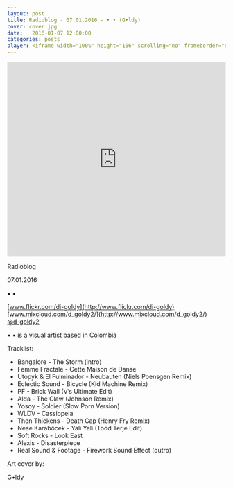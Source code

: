 ```yaml
---
layout: post
title: Radioblog - 07.01.2016 - • • (G•ldy)
cover: cover.jpg
date:   2016-01-07 12:00:00
categories: posts
player: <iframe width="100%" height="166" scrolling="no" frameborder="no" src="https://w.soundcloud.com/player/?url=https%3A//api.soundcloud.com/tracks/239707327&amp;color=ff5500&amp;auto_play=false&amp;hide_related=false&amp;show_comments=true&amp;show_user=true&amp;show_reposts=false"></iframe>
---
```


<iframe width="100%" height="450" scrolling="no" frameborder="no" src="https://w.soundcloud.com/player/?url=https%3A//api.soundcloud.com/tracks/239707327&amp;auto_play=false&amp;hide_related=false&amp;show_comments=true&amp;show_user=true&amp;show_reposts=false&amp;visual=true"></iframe>



Radioblog

07.01.2016

• •

[www.flickr.com/di-goldy](http://www.flickr.com/di-goldy)<br/>
[www.mixcloud.com/d_goldy2/](http://www.mixcloud.com/d_goldy2/)<br/>
[@d_goldy2](https://soundcloud.com/d_goldy2)

• • is a visual artist based in Colombia

Tracklist:

* Bangalore - The Storm (intro)
* Femme Fractale - Cette Maison de Danse
* Utopyk & El Fulminador - Neubauten (Niels Poensgen Remix)
* Eclectic Sound - Bicycle (Kid Machine Remix)
* PF - Brick Wall (V’s Ultimate Edit)
* Alda - The Claw (Johnson Remix)
* Yosoy - Soldier (Slow Porn Version)
* WLDV - Cassiopeia
* Then Thickens - Death Cap (Henry Fry Remix)
* Nese Karaböcek - Yali Yali (Todd Terje Edit)
* Soft Rocks - Look East
* Alexis - Disasterpiece
* Real Sound & Footage - Firework Sound Effect (outro)

Art cover by:

G•ldy

